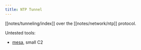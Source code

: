 ```yaml
---
title: NTP Tunnel
---
```


[[notes/tunneling/index]] over the [[notes/network/ntp]] protocol.

Untested tools:

- [mesa](https://github.com/d3adzo/mesa), small C2
